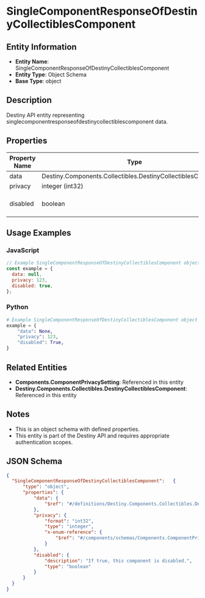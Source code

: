 # SingleComponentResponseOfDestinyCollectiblesComponent

## Entity Information
- **Entity Name**: SingleComponentResponseOfDestinyCollectiblesComponent
- **Entity Type**: Object Schema
- **Base Type**: object

## Description
Destiny API entity representing singlecomponentresponseofdestinycollectiblescomponent data.

## Properties

| Property Name | Type | Description | Required |
|---------------|------|-------------|----------|
| data | Destiny.Components.Collectibles.DestinyCollectiblesComponent |  | No |
| privacy | integer (int32) |  | No |
| disabled | boolean | If true, this component is disabled. | No |

## Usage Examples

### JavaScript
```javascript
// Example SingleComponentResponseOfDestinyCollectiblesComponent object
const example = {
  data: null,
  privacy: 123,
  disabled: true,
};
```

### Python
```python
# Example SingleComponentResponseOfDestinyCollectiblesComponent object
example = {
    "data": None,
    "privacy": 123,
    "disabled": True,
}
```

## Related Entities
- **Components.ComponentPrivacySetting**: Referenced in this entity
- **Destiny.Components.Collectibles.DestinyCollectiblesComponent**: Referenced in this entity

## Notes
- This is an object schema with defined properties.
- This entity is part of the Destiny API and requires appropriate authentication scopes.

## JSON Schema
```json
{
  "SingleComponentResponseOfDestinyCollectiblesComponent":   {
      "type": "object",
      "properties": {
          "data": {
              "$ref": "#/definitions/Destiny.Components.Collectibles.DestinyCollectiblesComponent"
          },
          "privacy": {
              "format": "int32",
              "type": "integer",
              "x-enum-reference": {
                  "$ref": "#/components/schemas/Components.ComponentPrivacySetting"
              }
          },
          "disabled": {
              "description": "If true, this component is disabled.",
              "type": "boolean"
          }
      }
  }
}
```
